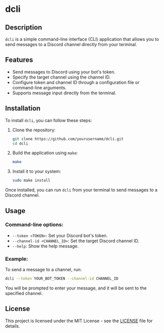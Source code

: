 # dcli

## Description
`dcli` is a simple command-line interface (CLI) application that allows you to send messages to a Discord channel directly from your terminal.

## Features
- Send messages to Discord using your bot's token.
- Specify the target channel using the channel ID.
- Configure token and channel ID through a configuration file or command-line arguments.
- Supports message input directly from the terminal.

## Installation

To install `dcli`, you can follow these steps:

1. Clone the repository:
   ```bash
   git clone https://github.com/yourusername/dcli.git
   cd dcli
   ```

2. Build the application using `make`:
   ```bash
   make
   ```

3. Install it to your system:
   ```bash
   sudo make install
   ```

Once installed, you can run `dcli` from your terminal to send messages to a Discord channel.

## Usage

### Command-line options:

- `--token <TOKEN>`: Set your Discord bot's token.
- `--channel-id <CHANNEL_ID>`: Set the target Discord channel ID.
- `--help`: Show the help message.

### Example:

To send a message to a channel, run:
```bash
dcli --token YOUR_BOT_TOKEN --channel-id CHANNEL_ID
```
You will be prompted to enter your message, and it will be sent to the specified channel.

## License
This project is licensed under the MIT License - see the [LICENSE](LICENSE) file for details.
